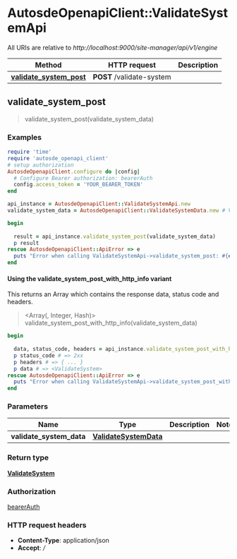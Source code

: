 # AutosdeOpenapiClient::ValidateSystemApi

All URIs are relative to *http://localhost:9000/site-manager/api/v1/engine*

| Method | HTTP request | Description |
| ------ | ------------ | ----------- |
| [**validate_system_post**](ValidateSystemApi.md#validate_system_post) | **POST** /validate-system |  |


## validate_system_post

> <ValidateSystem> validate_system_post(validate_system_data)



### Examples

```ruby
require 'time'
require 'autosde_openapi_client'
# setup authorization
AutosdeOpenapiClient.configure do |config|
  # Configure Bearer authorization: bearerAuth
  config.access_token = 'YOUR_BEARER_TOKEN'
end

api_instance = AutosdeOpenapiClient::ValidateSystemApi.new
validate_system_data = AutosdeOpenapiClient::ValidateSystemData.new # ValidateSystemData | 

begin
  
  result = api_instance.validate_system_post(validate_system_data)
  p result
rescue AutosdeOpenapiClient::ApiError => e
  puts "Error when calling ValidateSystemApi->validate_system_post: #{e}"
end
```

#### Using the validate_system_post_with_http_info variant

This returns an Array which contains the response data, status code and headers.

> <Array(<ValidateSystem>, Integer, Hash)> validate_system_post_with_http_info(validate_system_data)

```ruby
begin
  
  data, status_code, headers = api_instance.validate_system_post_with_http_info(validate_system_data)
  p status_code # => 2xx
  p headers # => { ... }
  p data # => <ValidateSystem>
rescue AutosdeOpenapiClient::ApiError => e
  puts "Error when calling ValidateSystemApi->validate_system_post_with_http_info: #{e}"
end
```

### Parameters

| Name | Type | Description | Notes |
| ---- | ---- | ----------- | ----- |
| **validate_system_data** | [**ValidateSystemData**](ValidateSystemData.md) |  |  |

### Return type

[**ValidateSystem**](ValidateSystem.md)

### Authorization

[bearerAuth](../README.md#bearerAuth)

### HTTP request headers

- **Content-Type**: application/json
- **Accept**: */*

